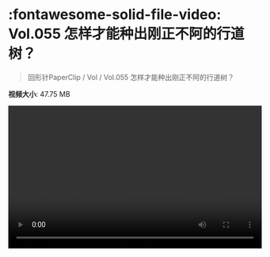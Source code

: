 # :fontawesome-solid-file-video: Vol.055 怎样才能种出刚正不阿的行道树？

> 回形针PaperClip / Vol / Vol.055 怎样才能种出刚正不阿的行道树？

**视频大小**: 47.75 MB

<video id="V-30f0f2db99adb962fac67b46a29576a2" width="512" height="288" preload="none" playsinline webkit-playsinline></video>